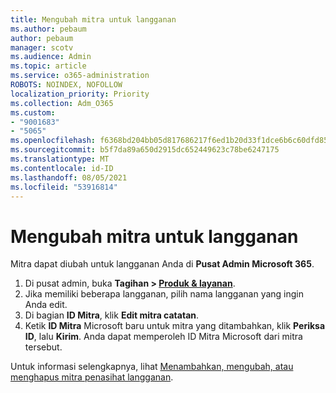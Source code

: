 ```yaml
---
title: Mengubah mitra untuk langganan
ms.author: pebaum
author: pebaum
manager: scotv
ms.audience: Admin
ms.topic: article
ms.service: o365-administration
ROBOTS: NOINDEX, NOFOLLOW
localization_priority: Priority
ms.collection: Adm_O365
ms.custom:
- "9001683"
- "5065"
ms.openlocfilehash: f6368bd204bb05d817686217f6ed1b20d33f1dce6b6c60dfd85f1c962e5df65d
ms.sourcegitcommit: b5f7da89a650d2915dc652449623c78be6247175
ms.translationtype: MT
ms.contentlocale: id-ID
ms.lasthandoff: 08/05/2021
ms.locfileid: "53916814"
---
```

# <a name="change-the-partner-for-a-subscription"></a>Mengubah mitra untuk langganan

Mitra dapat diubah untuk langganan Anda di **Pusat Admin Microsoft 365**.

1. Di pusat admin, buka **Tagihan > [Produk & layanan](https://go.microsoft.com/fwlink/p/?linkid=842054)**. 
2. Jika memiliki beberapa langganan, pilih nama langganan yang ingin Anda edit. 
3. Di bagian **ID Mitra**, klik **Edit mitra catatan**.
4. Ketik **ID Mitra** Microsoft baru untuk mitra yang ditambahkan, klik **Periksa ID**, lalu **Kirim**. Anda dapat memperoleh ID Mitra Microsoft dari mitra tersebut.

Untuk informasi selengkapnya, lihat [Menambahkan, mengubah, atau menghapus mitra penasihat langganan](https://docs.microsoft.com/microsoft-365/admin/misc/add-partner). 
